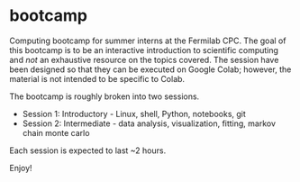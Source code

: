# bootcamp

Computing bootcamp for summer interns at the Fermilab CPC. The goal of this bootcamp is to be an interactive introduction to scientific computing and *not* an exhaustive resource on the topics covered. The session have been designed so that they can be executed on Google Colab; however, the material is not intended to be specific to Colab. 

The bootcamp is roughly broken into two sessions.

* Session 1: Introductory - Linux, shell, Python, notebooks, git
* Session 2: Intermediate - data analysis, visualization, fitting, markov chain monte carlo

Each session is expected to last ~2 hours.

Enjoy!
